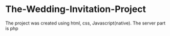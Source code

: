 # The-Wedding-Invitation-Project
The project was created using html, css, Javascript(native). The server part is php
